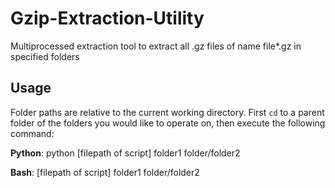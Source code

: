# Gzip-Extraction-Utility
Multiprocessed extraction tool to extract all .gz files of name file*.gz in specified folders

## Usage
Folder paths are relative to the current working directory. First `cd` to a parent folder of the folders you would like to operate on, then execute the following command:

<b>Python</b>: python [filepath of script] folder1 folder/folder2

<b>Bash</b>: [filepath of script] folder1 folder/folder2
